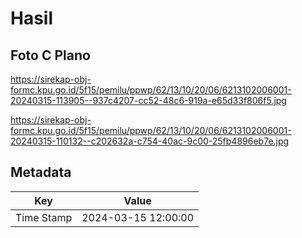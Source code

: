 # Hasil

## Foto C Plano

https://sirekap-obj-formc.kpu.go.id/5f15/pemilu/ppwp/62/13/10/20/06/6213102006001-20240315-113905--937c4207-cc52-48c6-919a-e65d33f806f5.jpg

https://sirekap-obj-formc.kpu.go.id/5f15/pemilu/ppwp/62/13/10/20/06/6213102006001-20240315-110132--c202632a-c754-40ac-9c00-25fb4896eb7e.jpg


## Metadata

| Key        | Value               |
| ---------- | ------------------- |
| Time Stamp | 2024-03-15 12:00:00 |



